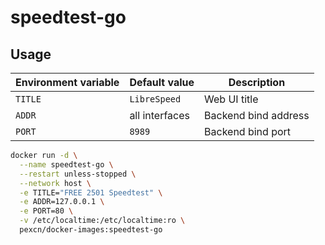 # speedtest-go

## Usage

Environment variable | Default value | Description
---------------------|---------------|------------
`TITLE` | `LibreSpeed` | Web UI title
`ADDR` | all interfaces | Backend bind address
`PORT` | `8989` | Backend bind port

```bash
docker run -d \
  --name speedtest-go \
  --restart unless-stopped \
  --network host \
  -e TITLE="FREE 2501 Speedtest" \
  -e ADDR=127.0.0.1 \
  -e PORT=80 \
  -v /etc/localtime:/etc/localtime:ro \
  pexcn/docker-images:speedtest-go
```
